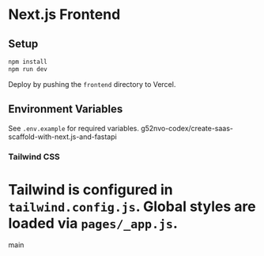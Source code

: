 # Next.js Frontend

## Setup

```bash
npm install
npm run dev
```

Deploy by pushing the `frontend` directory to Vercel.

## Environment Variables
See `.env.example` for required variables.
g52nvo-codex/create-saas-scaffold-with-next.js-and-fastapi

### Tailwind CSS
Tailwind is configured in `tailwind.config.js`. Global styles are loaded via
`pages/_app.js`.
=======
main

